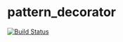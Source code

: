 # pattern_decorator

[![Build Status](https://travis-ci.org/joanluk/pattern_decorator.svg?branch=master)](https://travis-ci.org/joanluk/pattern_decorator)
